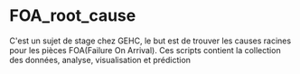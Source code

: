 # FOA_root_cause
C'est un sujet de stage chez GEHC, le but est de trouver les causes racines pour les pièces FOA(Failure On Arrival). Ces scripts contient la collection des données, analyse, visualisation et prédiction
